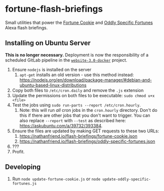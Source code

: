# fortune-flash-briefings

Small utilities that power the [Fortune
Cookie](https://www.amazon.ca/Nathan-Friend-Fortune-Cookie/dp/B07DMYQPTS) and
[Oddly Specific Fortunes](https://www.amazon.com/gp/product/B07DNTS3MP) Alexa
flash briefings.

## Installing on Ubuntu Server

**This is no longer necessary.** Deployment is now the responsibility of a
scheduled GitLab pipeline in the
[`website-3.0-docker`](https://gitlab.com/nfriend/website-3.0-docker) project.

1. Ensure `nodejs` is installed on the server
   1. `apt-get` installs an old version - use this method instead:
      https://nodejs.org/en/download/package-manager/#debian-and-ubuntu-based-linux-distributions
2. Copy both files to `/etc/cron.daily` and remove the `.js` extension
3. Update the permissions on both files to be executable: `sudo chmod u+x <file>`
4. Test the jobs using `sudo run-parts --report /etc/cron.hourly`.
   1. Note: this will run _all_ cron jobs in the `cron.hourly` directory. Don't
      do this if there are other jobs that you don't want to trigger. You can
      also replace `--report` with `--test` as described here:
      https://askubuntu.com/a/39732/393384.
5. Ensure the files are updated by making GET requests to these two URLs:
   1. https://nathanfriend.io/flash-briefings/fortune-cookie.json
   2. https://nathanfriend.io/flash-briefings/oddly-specific-fortunes.json
6. ???
7. Profit.

## Developing

1. Run `node update-fortune-cookie.js` or `node update-oddly-specific-fortunes.js`
